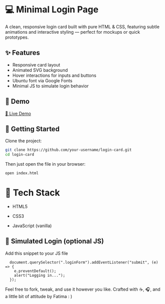 # 💻 Minimal Login Page

A clean, responsive login card built with pure HTML & CSS, featuring subtle animations and interactive styling — perfect for mockups or quick prototypes.

## ✨ Features

- Responsive card layout  
- Animated SVG background  
- Hover interactions for inputs and buttons  
- Ubuntu font via Google Fonts  
- Minimal JS to simulate login behavior  

## 📸 Demo

[🔗 Live Demo](https://whosfatima.github.io/LOGIN/)  

## 🚀 Getting Started

Clone the project:

```bash
git clone https://github.com/your-username/login-card.git
cd login-card 
```
Then just open the file in your browser:
```
open index.html
```
# 🧠 Tech Stack
- HTML5

- CSS3

- JavaScript (vanilla)

## 🧪 Simulated Login (optional JS)
Add this snippet to your JS  file
```
  document.querySelector(".loginForm").addEventListener("submit", (e) => {
    e.preventDefault();
    alert("Logging in...");
  });
```
Feel free to fork, tweak, and use it however you like.
Crafted with ☕, 🎧, and a little bit of attitude by Fatima : )